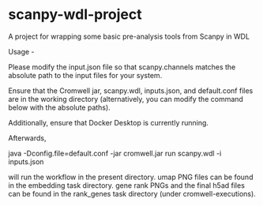 # scanpy-wdl-project
A project for wrapping some basic pre-analysis tools from Scanpy in WDL


Usage - 

Please modify the input.json file so that scanpy.channels matches the absolute path to the input files for your system.

Ensure that the Cromwell jar, scanpy.wdl, inputs.json, and default.conf files are in the working directory (alternatively, you can modify the command below with the absolute paths).

Additionally, ensure that Docker Desktop is currently running.

Afterwards,

java -Dconfig.file=default.conf -jar cromwell.jar run scanpy.wdl -i inputs.json

will run the workflow in the present directory. umap PNG files can be found in the embedding task directory. gene rank PNGs and the final h5ad files can be found in the rank_genes task directory (under cromwell-executions).
